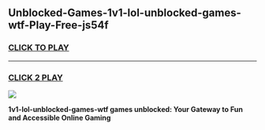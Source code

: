 
## Unblocked-Games-1v1-lol-unblocked-games-wtf-Play-Free-js54f
<h3>
<a href="https://premium76.site?title=1v1-lol-unblocked-games-wtf&ref=12A">CLICK TO PLAY</a></h3>
<hr>

<h3>
<a href="https://premium76.site?title=1v1-lol-unblocked-games-wtf&ref=12A">CLICK 2 PLAY</a>
  
</h3>

<a href="https://premium76.site?title=1v1-lol-unblocked-games-wtf&ref=12A"><img src="https://clearcache.store/games.png"></a>


**1v1-lol-unblocked-games-wtf games unblocked: Your Gateway to Fun and Accessible Online Gaming**
